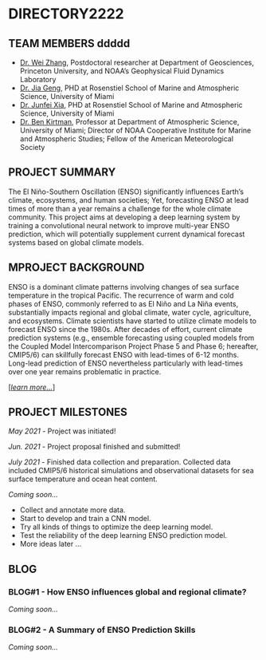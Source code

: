 # DIRECTORY2222

## TEAM MEMBERS ddddd
- [Dr. Wei Zhang](https://weizh.weebly.com), Postdoctoral researcher at Department of Geosciences, Princeton University, and NOAA’s Geophysical Fluid Dynamics Laboratory 
- [Dr. Jia Geng](https://www.linkedin.com/in/jia-geng/), PHD at Rosenstiel School of Marine and Atmospheric Science, University of Miami
- [Dr. Junfei Xia](https://www.junfeixia.com), PHD at Rosenstiel School of Marine and Atmospheric Science, University of Miami
- [Dr. Ben Kirtman](https://benkirtman.weebly.com), Professor at Department of Atmospheric Science, University of Miami; Director of NOAA Cooperative Institute for Marine and Atmospheric Studies; Fellow of the American Meteorological Society


## PROJECT SUMMARY

The El Niño-Southern Oscillation (ENSO) significantly influences Earth’s climate, ecosystems, and human societies; Yet, forecasting ENSO at lead times of more than a year remains a challenge for the whole climate community. This project aims at developing a deep learning system by training a convolutional neural network to improve multi-year ENSO prediction, which will potentially supplement current dynamical forecast systems based on global climate models. 


## MPROJECT BACKGROUND

ENSO is a dominant climate patterns involving changes of sea surface temperature in the tropical Pacific. The recurrence of warm and cold phases of ENSO, commonly referred to as El Niño and La Niña events, substantially impacts regional and global climate, water cycle, agriculture, and ecosystems. Climate scientists have started to utilize climate models to forecast ENSO since the 1980s. After decades of effort, current climate prediction systems (e.g., ensemble forecasting using coupled models from the Coupled Model Intercomparison Project Phase 5 and Phase 6; hereafter, CMIP5/6) can skillfully forecast ENSO with lead-times of 6-12 months. Long-lead prediction of ENSO nevertheless particularly with lead-times over one year remains problematic in practice. 

[[_learn more..._]](AI.ENSO/background.md)


## PROJECT MILESTONES

_May 2021_ - Project was initiated! 

_Jun. 2021_ - Project proposal finished and submitted! 

_July 2021_ - Finished data collection and preparation. Collected data included CMIP5/6 historical simulations and observational datasets for sea surface temperature and ocean heat content. 

*Coming soon...*
- Collect and annotate more data. 
- Start to develop and train a CNN model. 
- Try all kinds of things to optimize the deep learning model.
- Test the reliability of the deep learning ENSO prediction model. 
- More ideas later ... 


## BLOG

### BLOG#1 - How ENSO influences global and regional climate? 
*Coming soon...*

### BLOG#2 - A Summary of ENSO Prediction Skills  
*Coming soon...*
